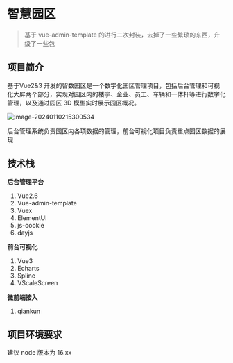# 智慧园区

> 基于 vue-admin-template 的进行二次封装，去掉了一些繁琐的东西，升级了一些包

## 项目简介
基于Vue2&3 开发的智数园区是一个数字化园区管理项目，包括后台管理和可视化大屏两个部分，实现对园区内的楼宇、企业、员工、车辆和一体杆等进行数字化管理，以及通过园区 3D 模型实时展示园区概况。

![image-20240110215300534](https://teng-1310538376.cos.ap-chongqing.myqcloud.com/teng/image-20240110215300534.png)

后台管理系统负责园区内各项数据的管理，前台可视化项目负责重点园区数据的展现

## 技术栈

**后台管理平台** 

1. Vue2.6 
2. Vue-admin-template
3. Vuex
4. ElementUI
5. js-cookie
6. dayjs

**前台可视化**

1. Vue3
2. Echarts
3. Spline
4. VScaleScreen

**微前端接入**
1. qiankun

## 项目环境要求

建议 node 版本为 16.xx

